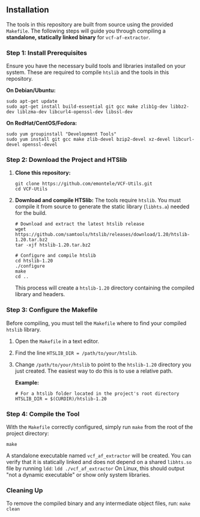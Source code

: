 ## Installation

The tools in this repository are built from source using the provided `Makefile`. The following steps will guide you through compiling a **standalone, statically linked binary** for `vcf-af-extractor`.

### Step 1: Install Prerequisites

Ensure you have the necessary build tools and libraries installed on your system. These are required to compile `htslib` and the tools in this repository.

**On Debian/Ubuntu:**
```
sudo apt-get update
sudo apt-get install build-essential git gcc make zlib1g-dev libbz2-dev liblzma-dev libcurl4-openssl-dev libssl-dev
```
**On RedHat/CentOS/Fedora:**
```
sudo yum groupinstall "Development Tools"
sudo yum install git gcc make zlib-devel bzip2-devel xz-devel libcurl-devel openssl-devel
```

### Step 2: Download the Project and HTSlib

1.  **Clone this repository:**
    ```
    git clone https://github.com/emontele/VCF-Utils.git
    cd VCF-Utils
    ```
2.  **Download and compile HTSlib:** The tools require `htslib`. You must compile it from source to generate the static library (`libhts.a`) needed for the build.
    ```
    # Download and extract the latest htslib release
    wget https://github.com/samtools/htslib/releases/download/1.20/htslib-1.20.tar.bz2
    tar -xjf htslib-1.20.tar.bz2

    # Configure and compile htslib
    cd htslib-1.20
    ./configure
    make
    cd ..
    ```
    This process will create a `htslib-1.20` directory containing the compiled library and headers.

### Step 3: Configure the Makefile

Before compiling, you must tell the `Makefile` where to find your compiled `htslib` library.

1.  Open the `Makefile` in a text editor.
2.  Find the line `HTSLIB_DIR = /path/to/your/htslib`.
3.  Change `/path/to/your/htslib` to point to the `htslib-1.20` directory you just created. The easiest way to do this is to use a relative path.

    **Example:**
    ```
    # For a htslib folder located in the project's root directory
    HTSLIB_DIR = $(CURDIR)/htslib-1.20
    ```

### Step 4: Compile the Tool

With the `Makefile` correctly configured, simply run `make` from the root of the project directory:
```
make
```

A standalone executable named `vcf_af_extractor` will be created. You can verify that it is statically linked and does not depend on a shared `libhts.so` file by running `ldd`:
```ldd ./vcf_af_extractor```
On Linux, this should output "not a dynamic executable" or show only system libraries.


### Cleaning Up

To remove the compiled binary and any intermediate object files, run:
```make clean```
